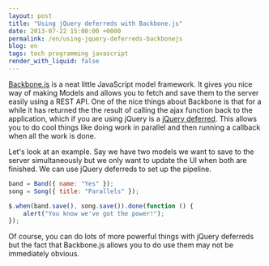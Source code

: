 ```yaml
---
layout: post
title: "Using jQuery deferreds with Backbone.js"
date: 2013-07-22 15:00:00 +0000
permalink: /en/using-jquery-deferreds-backbonejs
blog: en
tags: tech programming javascript
render_with_liquid: false
---
```


[Backbone.js](http://backbonejs.org/) is a neat little JavaScript model framework. It gives you nice way of making Models and allows you to fetch and save them to the server easily using a REST API. One of the nice things about Backbone is that for a while it has returned the the result of calling the ajax function back to the application, which if you are using jQuery is a [jQuery deferred](http://api.jquery.com/category/deferred-object/). This allows you to do cool things like doing work in parallel and then running a callback when all the work is done.

Let's look at an example. Say we have two models we want to save to the server simultaneously but we only want to update the UI when both are finished. We can use jQuery deferreds to set up the pipeline.

```javascript
band = Band({ name: "Yes" });
song = Song({ title: "Parallels" });

$.when(band.save(), song.save()).done(function () {
    alert("You know we've got the power!");
});
```

Of course, you can do lots of more powerful things with jQuery deferreds but the fact that Backbone.js allows you to do use them may not be immediately obvious.
